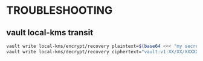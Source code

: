 # TROUBLESHOOTING

## vault local-kms transit

```sh
vault write local-kms/encrypt/recovery plaintext=$(base64 <<< "my secret data")
vault write local-kms/decrypt/recovery ciphertext="vault:v1:XX/XX/XXXXXXXXXXXXXXXXXXXXXXXXXXXXXXXXXXXXXXXXXXXXXXXXXXXX==" | base64 --decode
```
